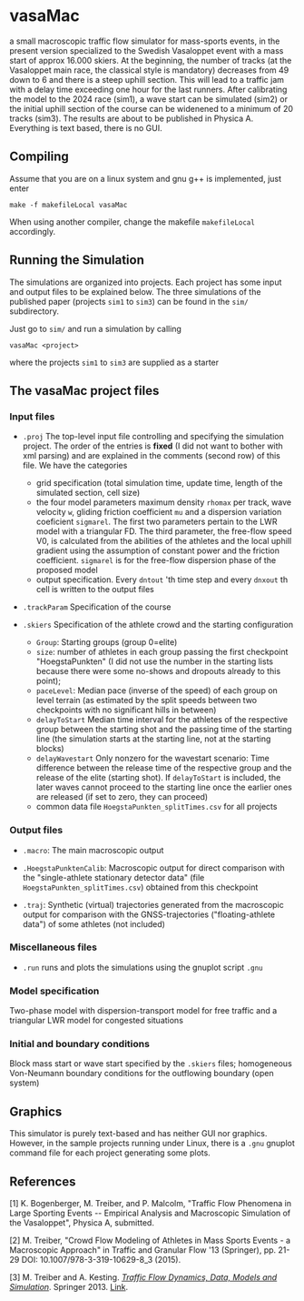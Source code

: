 # vasaMac

a small macroscopic traffic flow
simulator for mass-sports events, in the present version specialized to the Swedish Vasaloppet event with a mass start of approx 16.000 skiers. At the beginning, the number of tracks (at the Vasaloppet main race, the classical style is mandatory) decreases from 49 down to 6 and there is a steep uphill section. This will lead to a traffic jam with a delay time exceeding one hour for the last runners.  After calibrating the model to the 2024 race (sim1), a wave start can be simulated (sim2) or the initial uphill section of the course can be widenened to a minimum of 20 tracks (sim3).
The results are about to be published in Physica A. Everything is text
based, there is no GUI.

## Compiling

Assume that you are on a linux system and gnu g++ is
implemented, just enter 

```
make -f makefileLocal vasaMac
```
When using another compiler, change the makefile `makefileLocal`
accordingly.

## Running the Simulation

The simulations are organized into projects. Each project has some input and output files to be explained below. The three simulations of the published paper (projects `sim1` to `sim3`) can be found in the `sim/` subdirectory.

Just go to `sim/` and run a simulation by calling

```
vasaMac <project>
```
where the projects `sim1` to `sim3` are supplied as a starter

## The vasaMac project files


### Input files

* `.proj`  The top-level input file controlling and specifying the
  simulation project.  The order of the entries is **fixed** (I did not want to bother with xml
  parsing) and are explained in the comments (second row) of this file. We have the categories

  * grid specification (total simulation time, update time, length of the simulated section, cell size)
  * the four model parameters maximum density `rhomax` per track, wave velocity `w`, gliding friction coefficient `mu` and a dispersion variation coeficient `sigmarel`. The first two parameters pertain to the LWR model with a triangular FD. The third parameter, the free-flow speed V0, is calculated from the abilities of the athletes and the local uphill gradient using the assumption of constant power and the friction coefficient. `sigmarel` is for the free-flow dispersion phase of the proposed model
  * output specification. Every `dntout` 'th time step and every `dnxout` th cell is written to the output files
 
* `.trackParam` Specification of the course

* `.skiers` Specification of the athlete crowd and the starting configuration
  * `Group`: Starting groups (group 0=elite)
  * `size`: number of athletes in each group passing the first checkpoint "HoegstaPunkten" (I did not use the number in the starting lists because there were some no-shows and dropouts already to this point);
  * `paceLevel`: Median pace (inverse of the speed) of each group on level terrain (as estimated by the split speeds between two checkpoints with no significant hills in between)
  * `delayToStart` Median time interval for the athletes of the respective group between the starting shot and the passing time of the starting line (the simulation starts at the starting line, not at the starting blocks)
  * `delayWavestart` Only nonzero for the wavestart scenario: Time difference between the release time of the respective group and the release of the elite (starting shot). If `delayToStart` is included, the later waves cannot proceed to the starting line once the earlier ones are released (if set to zero, they can proceed)
  * common data file `HoegstaPunkten_splitTimes.csv` for all projects

### Output files

* `.macro`: The main macroscopic output

* `.HoegstaPunktenCalib`: Macroscopic output for direct comparison with the "single-athlete stationary detector data" (file `HoegstaPunkten_splitTimes.csv`) obtained from this checkpoint

* `.traj`: Synthetic (virtual) trajectories generated from the macroscopic output for comparison with the GNSS-trajectories ("floating-athlete data") of some athletes (not included)

### Miscellaneous files

* `.run` runs and plots the simulations using the gnuplot script `.gnu`


### Model specification

Two-phase model with dispersion-transport model for free traffic and a triangular LWR model for congested situations


### Initial and boundary conditions

Block mass start or wave start specified by the `.skiers` files; homogeneous Von-Neumann boundary conditions for the outflowing boundary (open system)


## Graphics

This simulator is purely text-based and has neither GUI nor
graphics. However, in the sample projects running under Linux, there
is a `.gnu` gnuplot command file for each project generating some plots. 


## References 

[1] K. Bogenberger, M. Treiber, and P. Malcolm, "Traffic Flow Phenomena in Large Sporting Events -- Empirical Analysis and Macroscopic Simulation of the Vasaloppet", Physica A, submitted.

[2] M. Treiber,
"Crowd Flow Modeling of Athletes in Mass Sports Events - a Macroscopic Approach" in Traffic and Granular Flow '13 (Springer), pp. 21-29
DOI: 10.1007/978-3-319-10629-8_3 (2015).

[3]  M. Treiber and A. Kesting. [_Traffic Flow Dynamics, Data, Models and Simulation_](http://www.traffic-flow-dynamics.org). Springer 2013. [Link](http://www.springer.com/physics/complexity/book/978-3-642-32459-8).

